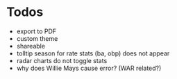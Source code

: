 # Todos

-   export to PDF
-   custom theme
-   shareable
-   tolltip season for rate stats (ba, obp) does not appear
-   radar charts do not toggle stats
-   why does Willie Mays cause error? (WAR related?)
